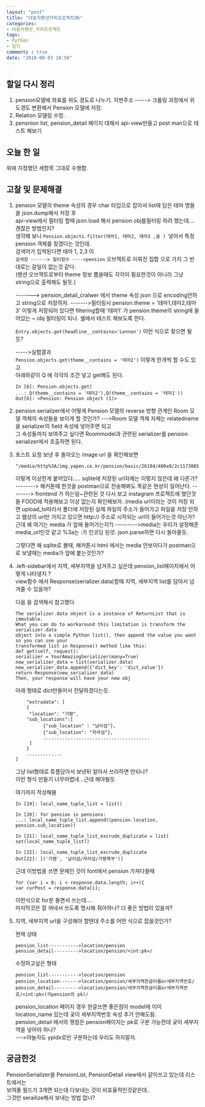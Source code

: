 ```yaml
---
layout: "post"
title: "야놀자팬션카피프로젝트06"    
categories:  
- 야놀자팬션_카피프로젝트      
tags:  
- Python    
- 일지       
comments : true    
date: "2018-08-03 18:50"  
---                 
```


##  할일 다시 정리  

1. pension모델에 좌표를 위도 경도로 나누기. 지번주소 -----> 크롤링 과정에서 위도경도 변환해서 Pension 모델에 저장.  
2. Relation 모델링 수정.   
3. pensnion list, pension_detail 페이지 대해서   api-view만들고 post man으로 테스트 해보기     


## 오늘 한 일    
 위에 지정했던 세항목 그대로 수행함.       
 
 ## 고찰 및 문제해결       
 1. pension 모델의 theme 속성의 경우
    char 타입으로 잡아서 list에 담은 테마 명들을  json.dump해서  저장 후    
    api-view에서 필터링 할때 json.load 해서 pension obj를필터링 하려 했는데.... 괜찮은 방법인지?    
    생각해 보니 `Pension.objects.filter(태마1, 태마2, 태마3 ,을 ) `넣어서 특정 pension 객체를 찾겠다는 것인데.  
    검색어가 입력된다면 태마 1, 2,3 이      
    `검색창 ------> 필터함수 ---->pension` 오브젝트로 이뤄진 집합 으로 가지 그 반대로는 갈일이 없는것 같다.   
    (팬션 오브잭트로부터 theme 정보 뽑을때도 각각이 필요한것이 아니라 그냥 string으로 출력해도 될듯.)   

    -------> pension_detail_cralwer 에서 theme 속성 json 으로 encoding안하고 string으로 저장하자.
    ------->필터링시 pension.theme = '테마1,테마2,테마3' 이렇게 저장되어 있다면 filtering할때
    '태마1' 가 pension.theme의 string에 들어있는 ~ obj 필터링이 되나.  쉘에서 테스트 해보도록 한다.    
    
    `Entry.objects.get(headline__contains='Lennon')` 이런 식으로 찾으면 될 듯?  
    
    ----->실험결과  
    `Pension.objects.get(theme__contains = '테마2')` 이렇게 한개씩 할 수도 있고   
    아래와같이  Q 에 각각의 조건 넣고 get해도 된다.      
    ```
    In [6]: Pension.objects.get(
    ...: Q(theme__contains = '테마2'),Q(theme__contains = '테마1'))
    Out[6]: <Pension: Pension object (1)>
    ```   

2. pension serializer에서 어떻게 Pension 모델의 reverse 방향 관계인 Room 모델 객체의 속성들을 보이게 할 것인가?
    --->Room 모델 객체 자체는 relatedname을 serializer의 field 속성에 넣어주면 되고    
    그 속성들까지 보여주고 싶다면 Roommodel과 관련된 serializer를 pension serializer에서 호출하면 된다.   

3. 포스트 요청 보낸 후 돌아오는 image url 을 확인해보면  
    ```
    "/media/http%3A/img.yapen.co.kr/pension/basic/26104/480x0/2c11730855d866f200c2118e41af8dd6.jpg"
    ```  
    이렇게 이상한게 붙어있다.....  sqlite에 저장된 url자체는 이렇지 않은데 왜 다른가?
    --------> 해커톤때 한것을 postman으로 전송해봐도 똑같은 현상이 일어난다.
    --------> frontend 가 하는일~관련된  것 다시 보고 instagram 프로젝트에 했던것들 FOOD에 적용해보고 이상 없는지 확인해보자.
    (media url이라는 것이 저장 되면 upload_to따라서 폴더에 저장된 실제 파일의 주소가 들어가고
    파일을 저장 안하고 웹상의 url만 가지고 있으면 http:// 주소로 시작되는 url이 들어가는것 아닌가? 근데 왜 여기는 media 가 앞에 들어가는지?)
    --------->media는 우리가 설정해준 media_url인것 같고  %3a는 :가 인코딩 된것. json.parse하면 다시 돌아올듯.

    그렇다면 왜 sqlite로 볼때, 해커톤시 html 에서는 media 안보이다가 postman으로 보낼때는 media가 앞에 붙는것인가?    
    
4. .left-sidebar에서 지역, 세부지역을 넘겨주고 싶은데
    pension_list페이지에서 어떻게 나타낼지 ?   
    view함수 에서 Response(serializer.data)할때 지역, 세부지역 list를 담아서 넘겨줄 수 있을까?   
    
    다음 을 검색해서 참고했다.   
    ```
    The serializer.data object is a instance of ReturnList that is immutable.
    What you can do to workaround this limitation is transform the serializer.data 
    object into a simple Python list(), then append the value you want so you can use your
    transformed list in Response() method like this:
    def get(self, request):
    serializer = YourAmazingSerializer(many=True)
    new_serializer_data = list(serializer.data)
    new_serializer_data.append({'dict_key': 'dict_value'})
    return Response(new_serializer_data)
    Then, your response will have your new obj
    ```    
     아래 형태로 dict만들어서 전달하겠다는듯. 
    ```
        "extradata": [
        {
         "location": "가평",
        "sub_locations":[
              {"sub_location" : "남이섬"},
              {"sub_location": "자라섬"},
              .......................................
         ]
        }
        .............
    ]
    ```
    
    그냥 list형태로 튜플담아서 보낸뒤 알아서 쓰라하면 안되나?   
    이런 형식 만들기 너무어렵네...근데 해야될듯.   
    
    여기까지 작성해봄
    
    ```
    In [19]: local_name_tuple_list = list()

    In [20]: for pension in pensions:
    ...: local_name_tuple_list.append((pension.location, pension.sub_location))
    
    In [21]: local_name_tuple_list_excrude_duplicate = list( set(local_name_tuple_list))
    
    In [22]: local_name_tuple_list_excrude_duplicate
    Out[22]: [('가평', '남이섬/자라섬/가평북부')]
    ```    
    근데 이방법을 쓰면 문제인 것이 font에서 pension 가져다쓸때    
    ```
    for (var i = 0; i < response.data.length; i++){
    var curPost = response.data[i];   
    ```
    이런식으로 for문 돌면서 쓰는데....      
    마지막것은 잘 꺼네서 쓰도록 명시해 줘야하나? 더 좋은 방법이 있을까?    
    
    
5. 지역, 세부지역 url을 구성해야 할탠데 주소를 어떤 식으로 잡을것인가?   

    현제 상태
    ```
    pension_list----------->location/pension
    pension_detail--------->location/pension/<int:pk>/
    ```
    
    수정하고싶은 형태      
    ```
    pension_list----------->location/pension
    pension_location------->location/pension/세부지역한글이름or세부지역번호/
    pension_detail--------->location/pension/세부지역한글이름or세부지역번호/<int:pk>(각pension의 pk)/
    ```
    
    pension_location 페이지 경우 한글쓰면 좋은점이 model에 이미      
    location_name 있는데 궂이 세부지역번호 속성 추가 안해도됨.    
    pension_detail 에서의 쟁점은 pension페이지는 pk로 구분 가능한데 궂이 세부지역을 넣어야 하나?         
    --->야놀자도 ypidx로만 구분하는데 우리도 하지말자.         
    
## 궁금한것      
PensionSerializer을 PensionList, PensionDetail view에서 같이쓰고 있는데 리스트에서는     
보여줄 필드가 3개면 되는데 다보내는 것이 비효율적인것같은데..    
그것만 serailize해서 보내는 방법 없나?       



